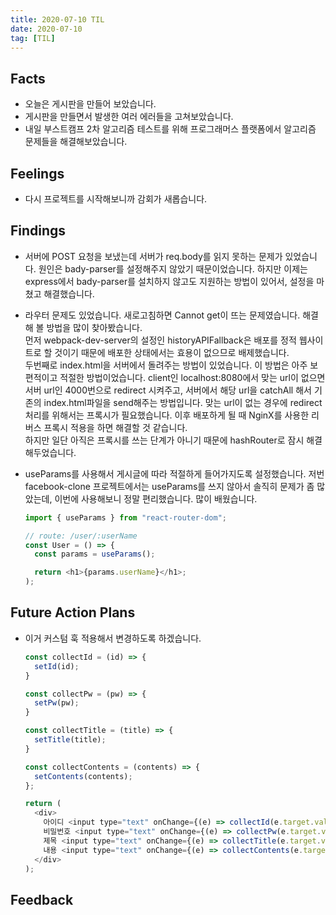 ```yaml
---
title: 2020-07-10 TIL
date: 2020-07-10
tag: [TIL]
---
```


## Facts

- 오늘은 게시판을 만들어 보았습니다.
- 게시판을 만들면서 발생한 여러 에러들을 고쳐보았습니다.
- 내일 부스트캠프 2차 알고리즘 테스트를 위해 프로그래머스 플랫폼에서 알고리즘 문제들을 해결해보았습니다.

## Feelings

- 다시 프로젝트를 시작해보니까 감회가 새롭습니다.

## Findings

- 서버에 POST 요청을 보냈는데 서버가 req.body를 읽지 못하는 문제가 있었습니다. 원인은 bady-parser를 설정해주지 않았기 때문이었습니다. 하지만 이제는 express에서 bady-parser를 설치하지 않고도 지원하는 방법이 있어서, 설정을 마쳤고 해결했습니다.
- 라우터 문제도 있었습니다. 새로고침하면 Cannot get이 뜨는 문제였습니다. 해결해 볼 방법을 많이 찾아봤습니다.  
  먼저 webpack-dev-server의 설정인 historyAPIFallback은 배포를 정적 웹사이트로 할 것이기 때문에 배포한 상태에서는 효용이 없으므로 배제했습니다.  
  두번째로 index.html을 서버에서 돌려주는 방법이 있었습니다. 이 방법은 아주 보편적이고 적절한 방법이었습니다. client인 localhost:8080에서 맞는 url이 없으면 서버 url인 4000번으로 redirect 시켜주고, 서버에서 해당 url을 catchAll 해서 기존의 index.html파일을 send해주는 방법입니다. 맞는 url이 없는 경우에 redirect 처리를 위해서는 프록시가 필요했습니다. 이후 배포하게 될 때 NginX를 사용한 리버스 프록시 적용을 하면 해결할 것 같습니다.  
  하지만 일단 아직은 프록시를 쓰는 단계가 아니기 때문에 hashRouter로 잠시 해결해두었습니다.
- useParams를 사용해서 게시글에 따라 적절하게 들어가지도록 설정했습니다. 저번 facebook-clone 프로젝트에서는 useParams를 쓰지 않아서 솔직히 문제가 좀 많았는데, 이번에 사용해보니 정말 편리했습니다. 많이 배웠습니다.
  
  ```javascript
  import { useParams } from "react-router-dom";

  // route: /user/:userName
  const User = () => {
    const params = useParams();

    return <h1>{params.userName}</h1>;
  );
  ```

## Future Action Plans

- 이거 커스텀 훅 적용해서 변경하도록 하겠습니다.

  ```javascript
  const collectId = (id) => {
    setId(id);
  }

  const collectPw = (pw) => {
    setPw(pw);
  }

  const collectTitle = (title) => {
    setTitle(title);
  }

  const collectContents = (contents) => {
    setContents(contents);
  };

  return (
    <div>
      아이디 <input type="text" onChange={(e) => collectId(e.target.value)} />
      비밀번호 <input type="text" onChange={(e) => collectPw(e.target.value)} />
      제목 <input type="text" onChange={(e) => collectTitle(e.target.value)} />
      내용 <input type="text" onChange={(e) => collectContents(e.target.value)} />
    </div>
  );
  ```

## Feedback
